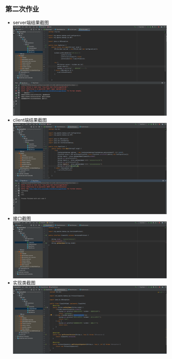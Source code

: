 ## 第二次作业
- server端结果截图
![sever](image/sever-rpc.png)
- client端结果截图
![client](image/client-rpc.png)
- 接口截图
![inter](image/interface.png)
- 实现类截图
![inter](image/impl.png)